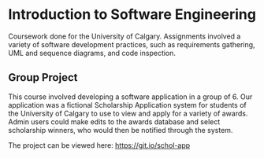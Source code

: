 # Introduction to Software Engineering

Coursework done for the University of Calgary. Assignments involved a variety of software development practices, such as requirements gathering, UML and sequence diagrams, and code inspection.

## Group Project

This course involved developing a software application in a group of 6. Our application was a fictional Scholarship Application system for students of the University of Calgary to use to view and apply for a variety of awards. Admin users could make edits to the awards database and select scholarship winners, who would then be notified through the system.

The project can be viewed here: https://git.io/schol-app
 
